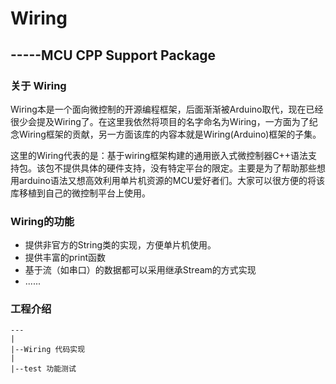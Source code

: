 # Wiring

## -----MCU CPP Support Package

### 关于 Wiring

Wiring本是一个面向微控制的开源编程框架，后面渐渐被Arduino取代，现在已经很少会提及Wiring了。在这里我依然将项目的名字命名为Wiring，一方面为了纪念Wiring框架的贡献，另一方面该库的内容本就是Wiring(Arduino)框架的子集。

这里的Wiring代表的是：基于wiring框架构建的通用嵌入式微控制器C++语法支持包。该包不提供具体的硬件支持，没有特定平台的限定。主要是为了帮助那些想用arduino语法又想高效利用单片机资源的MCU爱好者们。大家可以很方便的将该库移植到自己的微控制平台上使用。

### Wiring的功能

- 提供非官方的String类的实现，方便单片机使用。
- 提供丰富的print函数
- 基于流（如串口）的数据都可以采用继承Stream的方式实现
- ......

### 工程介绍

```
---
|
|--Wiring 代码实现
|
|--test 功能测试
```

